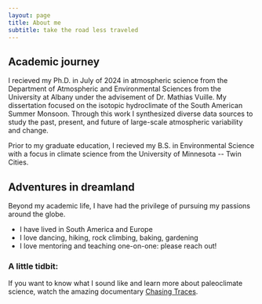 ```yaml
---
layout: page
title: About me
subtitle: take the road less traveled 
---
```


## Academic journey
I recieved my Ph.D. in July of 2024 in atmospheric science from the Department of Atmospheric and Environmental Sciences from the University at Albany under the advisement of Dr. Mathias Vuille. My dissertation focused on the isotopic hydroclimate of the South American Summer Monsoon. Through this work I synthesized diverse data sources to study the past, present, and future of large-scale atmospheric variability and change.

<p>Prior to my graduate education, I recieved my B.S. in Environmental Science with a focus in climate science from the University of Minnesota -- Twin Cities.</p>

## Adventures in dreamland
Beyond my academic life, I have had the privilege of pursuing my passions around the globe.
- I have lived in South America and Europe
- I love dancing, hiking, rock climbing, baking, gardening
- I love mentoring and teaching one-on-one: please reach out!
  
### A little tidbit:

If you want to know what I sound like and learn more about paleoclimate science, watch the amazing documentary [Chasing Traces]([https://en.wikipedia.org/wiki/The_Princess_Bride_%28film%29](https://youtu.be/xztoAxSBpuo?si=omPashRVpjpvAo3M)).
